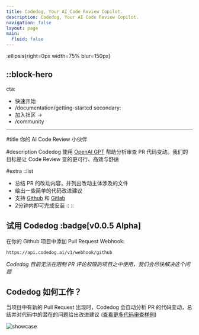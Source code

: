 ```yaml
---
title: Codedog, Your AI Code Review Copilot.
description: Codedog, Your AI Code Review Copilot.
navigation: false
layout: page
main:
  fluid: false
---
```


:ellipsis{right=0px width=75% blur=150px}

::block-hero
---
cta:
  - 快速开始
  - /documentation/getting-started
secondary:
  - 加入社区 →
  - /community
---

#title
你的 AI Code Review 小伙伴

#description
Codedog 使用 [OpenAI GPT](https://www.openai.com) 帮助分析审查 PR 代码变动。我们的目标是让 Code Review 变的更可行、高效与舒适

#extra
  ::list
  - 总结 PR 的改动内容，并列出改动主体涉及的文件
  - 给出一些简单的代码改进建议
  - 支持 [Github](https://www.github.com) 和 [Gitlab](https://www.gitlab.com)
  - 2分钟内即可完成安装
  ::
::



## 试用 Codedog :badge[v0.0.5 Alpha]

在你的 Github 项目中添加 Pull Request Webhook:
```plain
https://api.codedog.ai/v1/webhook/github
```

*Codedog 目前无法在限制 PR 评论权限的项目之中使用，我们会尽快解决这个问题*


## Codedog 如何工作？

当项目中有新的 Pull Request 出现时，Codedog 会自动分析 PR 的代码变动，总结并对代码中的潜在的问题给出改进建议 ([查看更多代码审查样例](examples))


![showcase](showcase.png)
